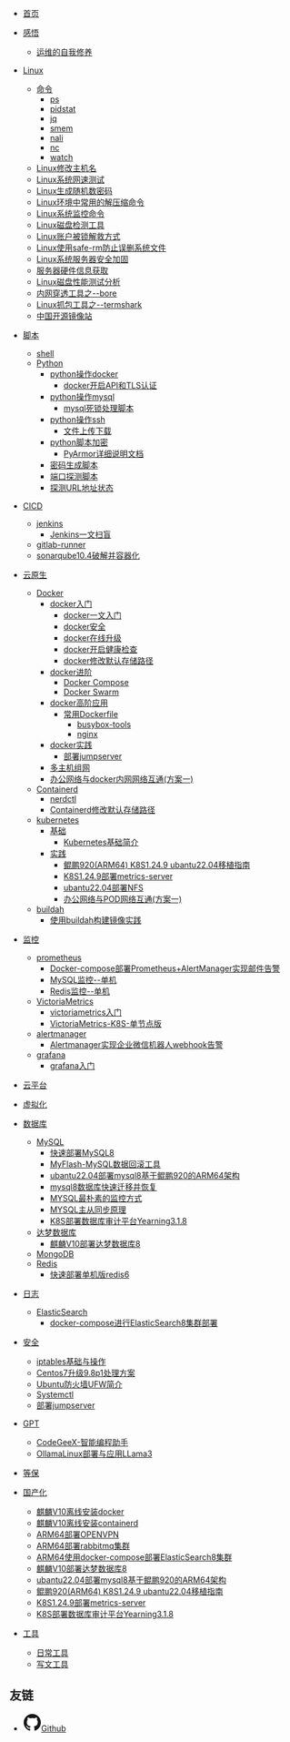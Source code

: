 <!--
 * @Author: llody 745719408@qq.com
 * @Date: 2024-03-18 09:58:16
 * @LastEditors: llody 745719408@qq.com
 * @LastEditTime: 2025-04-09 16:56:38
 * @FilePath: \ullody-doc\docs\_sidebar.md
 * @Description: 自定义侧边栏
-->

<!-- docs/_sidebar.md -->

* [首页](_sidebar.md)
* [感悟](感悟 "感悟")

  * [运维的自我修养](感悟/运维的自我修养.md "运维的自我修养")
* [Linux](Linux/linux.md "最牛逼的Linux入门指南")

  * [命令](Linux/命令/ "命令")
    * [ps](Linux/命令/ps.md "ps")
    * [pidstat](Linux/命令/pidstat.md "pidstat")
    * [jq](Linux/命令/jq.md "jq")
    * [smem](Linux/命令/smem.md "smem")
    * [nali](Linux/命令/nali.md "nali")
    * [nc](Linux/命令/nc.md "nc")
    * [watch](Linux/命令/watch.md "watch")
  * [Linux修改主机名](Linux/Linux修改主机名.md "Linux修改主机名")
  * [Linux系统网速测试](Linux/Linux系统网速测试.md "Linux系统网速测试")
  * [Linux生成随机数密码](Linux/Linux生成随机数密码.md "Linux生成随机数密码")
  * [Linux环境中常用的解压缩命令](Linux/Linux环境中常用的解压缩命令.md "Linux环境中常用的解压缩命令")
  * [Linux系统监控命令](Linux/Linux系统监控命令.md "Linux系统监控命令")
  * [Linux磁盘检测工具](Linux/Linux磁盘检测工具.md "Linux磁盘检测工具")
  * [Linux账户被锁解救方式](Linux/Linux账户被锁解救方式.md "Linux账户被锁解救方式")
  * [Linux使用safe-rm防止误删系统文件](Linux/Linux使用safe-rm防止误删系统文件.md "Linux使用safe-rm防止误删系统文件")
  * [Linux系统服务器安全加固](Linux/Linux系统服务器安全加固.md "Linux系统服务器安全加固")
  * [服务器硬件信息获取](Linux/服务器硬件信息获取.md "服务器硬件信息获取")
  * [Linux磁盘性能测试分析](Linux/Linux磁盘性能测试分析.md "Linux磁盘性能测试分析")
  * [内网穿透工具之--bore](Linux/内网穿透工具之--bore.md "内网穿透工具之--bore")
  * [Linux抓包工具之--termshark](Linux/Linux抓包工具之--termshark.md "Linux抓包工具之--termshark")
  * [中国开源镜像站](Linux/中国开源镜像站.md "中国开源镜像站")
* [脚本](脚本 "脚本")

  * [shell](脚本/shell "shell")
  * [Python](脚本/python "python")
    * [python操作docker](脚本/python/python操作docker)
      * [docker开启API和TLS认证](脚本/python/python操作docker/docker开启API和TLS认证.md "docker开启API和TLS认证")
    * [python操作mysql](脚本/python/python操作mysql)
      * [mysql死锁处理脚本](脚本/python/python操作mysql/mysql死锁处理脚本.md "mysql死锁处理脚本")
    * [python操作ssh](脚本/python/python操作ssh)
      * [文件上传下载](脚本/python/python操作ssh/文件上传下载.md "文件上传下载")
    * [python脚本加密](脚本/python/python脚本加密)
      * [PyArmor详细说明文档](脚本/python/python脚本加密/PyArmor详细说明文档.md "PyArmor详细说明文档")
    * [密码生成脚本](脚本/python/密码生成脚本.md "密码生成脚本")
    * [端口探测脚本](脚本/python/端口探测.md "端口探测脚本")
    * [探测URL地址状态](脚本/python/探测URL地址状态.md "探测URL地址状态")
* [CICD](CICD/ "CICD")

  * [jenkins](CICD/jenkins/ "jenkins")
    * [Jenkins一文扫盲](CICD/Jenkins/Jenkins一文扫盲.md "Jenkins一文扫盲")
  * [gitlab-runner](CICD/gitlab-runner "gitlab-runner")
  * [sonarqube10.4破解并容器化](CICD/sonarqube/sonarqube10.4破解并容器化.md "sonarqube10.4破解并容器化")
* [云原生](云原生)

  * [Docker](云原生/docker/ "docker")
    * [docker入门](云原生/docker/ "入门")
      * [docker一文入门](云原生/docker/docker.md "入门")
      * [docker安全](云原生/docker/docker安全.md "docker安全")
      * [docker在线升级](云原生/docker/docker在线升级.md "docker在线升级")
      * [docker开启健康检查](云原生/docker/docker给容器开启健康检查.md "docker给容器开启健康检查")
      * [docker修改默认存储路径](云原生/docker/docker修改默认存储路径.md "docker修改默认存储路径")
    * [docker进阶](云原生/docker/ "进阶")
      * [Docker Compose](云原生/docker/compose.md)
      * [Docker Swarm](云原生/docker/swarm/swarm入门.md "Docker Swarm")
    * [docker高阶应用](云原生/docker/高阶应用 "高阶")
      * [常用Dockerfile](云原生/docker/高阶应用/常用Dockerfile "常用Dockerfile")
        * [busybox-tools](云原生/docker/高阶应用/busybox-tools.md "busybox-tools")
        * [nginx](云原生/docker/高阶应用/nginx.md "nginx")
    * [docker实践](云原生/docker/实践 "实践")
      * [部署jumpserver](安全/Docker-compose部署jumpserver.md "部署jumpserver")
    * [多主机组网](云原生/Docker/多主机组网/实验文档.md "多主机组网")
    * [办公网络与docker内网网络互通(方案一)](云原生/docker/办公网络与docker内网网络互通(方案一).md "办公网络与docker内网网络互通(方案一)")
  * [Containerd](云原生/Containerd/ "Containerd")
    * [nerdctl](云原生/Containerd/nerdctl管理Containerd.md "Containerd")
    * [Containerd修改默认存储路径](云原生/Containerd/Containerd修改默认存储路径.md "Containerd")
  * [kubernetes](云原生/kubernetes/ "kubernetes")
    * [基础](云原生/kubernetes/基础/ "基础")
      * [Kubernetes基础简介](云原生/kubernetes/基础/Kubernetes基础简介.md "Kubernetes基础简介")
    * [实践](云原生/kubernetes/实践/ "实践")
      * [鲲鹏920(ARM64) K8S1.24.9 ubantu22.04移植指南](云原生/kubernetes/集群部署/kk/kk部署K8S1.24.md "鲲鹏920(ARM64) K8S1.24.9 ubantu22.04移植指南")
      * [K8S1.24.9部署metrics-server](云原生/kubernetes/metrics-server部署文档.md "K8S1.24.9部署metrics-server")
      * [ubantu22.04部署NFS](存储/NFS/ubantu22.04部署NFS.md "ubantu22.04部署NFS")
      * [办公网络与POD网络互通(方案一)](云原生/kubernetes/办公网络与POD网络互通(方案一).md "办公网络与POD网络互通")
  * [buildah](云原生/buildah/ "buildah")
    * [使用buildah构建镜像实践](云原生/buildah/使用buildah构建镜像实践.md "使用buildah构建镜像实践")
* [监控](监控)

  * [prometheus](监控/prometheus "prometheus")
    * [Docker-compose部署Prometheus+AlertManager实现邮件告警](监控/prometheus/Docker-compose部署Prometheus+AlertManager实现邮件告警.md "Docker-compose部署Prometheus+AlertManager实现邮件告警")
    * [MySQL监控--单机](监控/prometheus/MySQL监控--单机.md "MySQL监控--单机")
    * [Redis监控--单机](监控/prometheus/redis监控--单机.md "Redis监控--单机")
  * [VictoriaMetrics](监控/VictoriaMetrics/ "VictoriaMetrics")
    * [victoriametrics入门](监控/VictoriaMetrics/victoriametrics入门.md "victoriametrics入门")
    * [VictoriaMetrics-K8S-单节点版](监控/VictoriaMetrics/VictoriaMetrics-K8S-单节点版.md "VictoriaMetrics-K8S-单节点版")
  * [alertmanager](监控/alertmanager/ "alertmanager")
    * [Alertmanager实现企业微信机器人webhook告警](监控/alertmanager/Alertmanager实现企业微信机器人webhook告警.md "Alertmanager实现企业微信机器人webhook告警")
  * [grafana](监控/grafana/ "grafana")
    * [grafana入门](监控/grafana/grafana入门.md "grafana入门")
* [云平台](云平台 "云平台")
* [虚拟化](虚拟化 "虚拟化")
* [数据库](数据库 "数据库")

  * [MySQL](数据库/MySQL/ "MySQL")
    * [快速部署MySQL8](数据库/MySQL/快速部署MySQL8.md "快速部署MySQL8")
    * [MyFlash-MySQL数据回滚工具](数据库/MySQL/MyFlash-MySQL数据回滚工具.md "MyFlash-MySQL数据回滚工具")
    * [ubantu22.04部署mysql8基于鲲鹏920的ARM64架构](数据库/MySQL/ubantu22.04部署mysql8基于鲲鹏920的ARM64架构.md "ubantu22.04部署mysql8基于鲲鹏920的ARM64架构")
    * [mysql8数据库快速迁移并恢复](数据库/MySQL/mysql8数据库快速迁移并恢复.md "mysql8数据库快速迁移并恢复")
    * [MYSQL最朴素的监控方式](数据库/MySQL/MYSQL最朴素的监控方式.md "MYSQL最朴素的监控方式")
    * [MYSQL主从同步原理](数据库/MySQL/MYSQL主从同步原理.md "MYSQL主从同步原理")
    * [K8S部署数据库审计平台Yearning3.1.8](数据库/MySQL/K8S部署数据库审计平台Yearning3.1.8.md "K8S部署数据库审计平台Yearning3.1.8")
  * [达梦数据库](数据库/达梦数据库/ "达梦数据库")
    * [麒麟V10部署达梦数据库8](数据库/达梦数据库/麒麟V10部署达梦数据库8.md "麒麟V10部署达梦数据库8")
  * [MongoDB](数据库/MongoDB/ "MongoDB")
  * [Redis](数据库/Redis/ "Redis")
    * [快速部署单机版redis6](数据库/Redis/快速部署单机版redis6.md "快速部署单机版redis6")
* [日志](日志 "日志")

  * [ElasticSearch](日志/ElasticSearch/ "ElasticSearch")
    * [docker-compose进行ElasticSearch8集群部署](日志/ElasticSearch/docker-compose进行ElasticSearch8集群部署.md "docker-compose进行ElasticSearch8集群部署")
* [安全](安全 "安全")

  * [iptables基础与操作](安全/iptables基础与操作.md "iptables 基础与操作")
  * [Centos7升级9.8p1处理方案](安全/Centos7升级9.8p1处理方案.md "Centos7升级9.8p1处理方案")
  * [Ubuntu防火墙UFW简介](安全/Ubuntu防火墙UFW简介.md "Ubuntu防火墙UFW简介")
  * [Systemctl](安全/Systemd命令组.md "Systemctl")
  * [部署jumpserver](安全/Docker-compose部署jumpserver.md "部署jumpserver")
* [GPT](AI "GPT")

  * [CodeGeeX-智能编程助手](AI/CodeGeeX-智能编程助手.md "CodeGeeX-智能编程助手")
  * [OllamaLinux部署与应用LLama3](AI/OllamaLinux部署与应用LLama3.md "OllamaLinux部署与应用LLama3")
* [等保](等保 "等级保护")
* [国产化](国产化 "国产化")

  * [麒麟V10离线安装docker](国产化/麒麟V10离线安装docker.md "麒麟V10离线安装docker")
  * [麒麟V10离线安装containerd](国产化/麒麟V10离线安装containerd.md "麒麟V10离线安装containerd")
  * [ARM64部署OPENVPN](国产化/ARM64部署OPENVPN.md "ARM64部署OPENVPN")
  * [ARM64部署rabbitmq集群](国产化/ARM64部署rabbitmq集群.md "ARM64部署rabbitmq集群")
  * [ARM64使用docker-compose部署ElasticSearch8集群](日志/ElasticSearch/docker-compose进行ElasticSearch8集群部署.md "docker-compose进行ElasticSearch8集群部署")
  * [麒麟V10部署达梦数据库8](数据库/达梦数据库/麒麟V10部署达梦数据库8.md "麒麟V10部署达梦数据库8")
  * [ubantu22.04部署mysql8基于鲲鹏920的ARM64架构](数据库/MySQL/ubantu22.04部署mysql8基于鲲鹏920的ARM64架构.md "ubantu22.04部署mysql8基于鲲鹏920的ARM64架构")
  * [鲲鹏920(ARM64) K8S1.24.9 ubantu22.04移植指南](云原生/kubernetes/集群部署/kk/kk部署K8S1.24.md "鲲鹏920(ARM64) K8S1.24.9 ubantu22.04移植指南")
  * [K8S1.24.9部署metrics-server](云原生/kubernetes/metrics-server部署文档.md "K8S1.24.9部署metrics-server")
  * [K8S部署数据库审计平台Yearning3.1.8](数据库/MySQL/K8S部署数据库审计平台Yearning3.1.8.md "K8S部署数据库审计平台Yearning3.1.8")
* [工具](工具 "工具")

  * [日常工具](工具/日常工具/日常工具.md "日常工具")
  * [写文工具](工具/写文工具/写博文神器.md "写文神器")

**友链**
---
- [![Github](static/images/github.svg)Github](https://github.com/llody55)